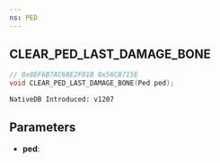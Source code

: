 ```yaml
---
ns: PED
---
```

## CLEAR_PED_LAST_DAMAGE_BONE

```c
// 0x8EF6B7AC68E2F01B 0x56CB715E
void CLEAR_PED_LAST_DAMAGE_BONE(Ped ped);
```

```
NativeDB Introduced: v1207
```

## Parameters
* **ped**:
